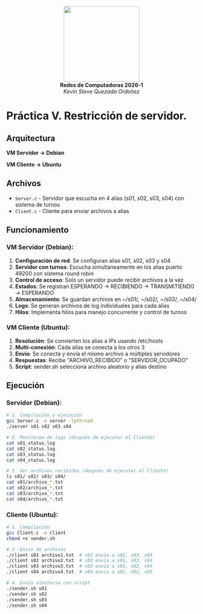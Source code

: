 <p align="center">
  <img width="200" src="https://www.fciencias.unam.mx/sites/default/files/logoFC_2.png" alt="">
  <br><strong>Redes de Computadoras 2026-1</strong> <br>
  <em>Kevin Steve Quezada Ordoñez </em> <br>
</p>

# Práctica V. Restricción de servidor.

## Arquitectura

**VM Servidor → Debian**

**VM Cliente → Ubuntu**

## Archivos

- `Server.c` - Servidor que escucha en 4 alias (s01, s02, s03, s04) con sistema de turnos
- `Client.c` - Cliente para enviar archivos a alias

## Funcionamiento

### VM Servidor (Debian):
1. **Configuración de red**: Se configuran alias s01, s02, s03 y s04
2. **Servidor con turnos**: Escucha simultáneamente en los alias puerto 49200 con sistema round robin
3. **Control de acceso**: Solo un servidor puede recibir archivos a la vez
4. **Estados**: Se registran ESPERANDO → RECIBIENDO → TRANSMITIENDO → ESPERANDO
5. **Almacenamiento**: Se guardan archivos en ~/s01/, ~/s02/, ~/s03/, ~/s04/
6. **Logs**: Se generan archivos de log individuales para cada alias
7. **Hilos**: Implementa hilos para manejo concurrente y control de turnos

### VM Cliente (Ubuntu):
1. **Resolución**: Se convierten los alias a IPs usando /etc/hosts
2. **Multi-conexión**: Cada alias se conecta a los otros 3
3. **Envío**: Se conecta y envía el mismo archivo a múltiples servidores
4. **Respuestas**: Recibe "ARCHIVO_RECIBIDO" o "SERVIDOR_OCUPADO"
5. **Script**: sender.sh selecciona archivo aleatorio y alias destino

## Ejecución

### Servidor (Debian):
```bash
# 1. Compilación y ejecución
gcc Server.c -o server -lpthread
./server s01 s02 s03 s04

# 2. Monitoreo de logs (después de ejecutar el Cliente)
cat s01_status.log
cat s02_status.log
cat s03_status.log
cat s04_status.log

# 3. Ver archivos recibidos (después de ejecutar el Cliente)
ls s01/ s02/ s03/ s04/
cat s01/archivo_*.txt
cat s02/archivo_*.txt
cat s03/archivo_*.txt
cat s04/archivo_*.txt
```

### Cliente (Ubuntu):
```bash
# 1. Compilación
gcc Client.c -o client
chmod +x sender.sh

# 2. Envío de archivos
./client s01 archivo1.txt  # s01 envía a s02, s03, s04
./client s02 archivo2.txt  # s02 envía a s01, s03, s04
./client s03 archivo3.txt  # s03 envía a s01, s02, s04
./client s04 archivo4.txt  # s04 envía a s01, s02, s03

# 4. Envío aleatorio con script
./sender.sh s01
./sender.sh s02
./sender.sh s03
./sender.sh s04
```
